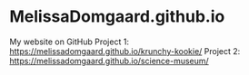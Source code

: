 # MelissaDomgaard.github.io
My website on GitHub
  Project 1: https://melissadomgaard.github.io/krunchy-kookie/
  Project 2: https://melissadomgaard.github.io/science-museum/
